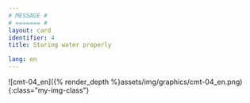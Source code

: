 ```yaml
---
# MESSAGE #
# ======= #
layout: card
identifier: 4 
title: Storing water properly

lang: en
---
```


![cmt-04_en]({% render_depth %}assets/img/graphics/cmt-04_en.png){:class="my-img-class"}
